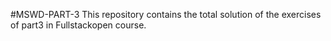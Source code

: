 #MSWD-PART-3
This repository contains the total solution of the exercises of part3 in Fullstackopen course.
